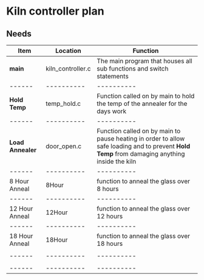 # Kiln controller plan

## Needs 
| Item | Location | Function | 
|------|----------|----------|
|**main**| kiln_controller.c| The main program that houses all sub functions and switch statements|
|------|----------|----------|
|**Hold Temp**|temp_hold.c|Function called on by main to hold the temp of the annealer for the days work|
|------|----------|----------|
|**Load Annealer**|door_open.c|Function called on by main to pause heating in order to allow safe loading and to prevent **Hold Temp** from damaging anything inside the kiln|
|------|----------|----------|
|8 Hour Anneal|8Hour|function to anneal the glass over 8 hours|
|------|----------|----------|
|12 Hour Anneal|12Hour|function to anneal the glass over 12 hours|
|------|----------|----------|
|18 Hour Anneal|18Hour|function to anneal the glass over 18 hours||------|----------|----------|
||||
|------|----------|----------|
||||
|------|----------|----------|